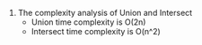 1. The complexity analysis of Union and Intersect
    - Union time complexity is O(2n)
    - Intersect time complexity is O(n^2)